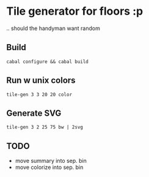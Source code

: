 # Tile generator for floors :p 

.. should the handyman want random

## Build

    cabal configure && cabal build

## Run w unix colors

    tile-gen 3 3 20 20 color

## Generate SVG

    tile-gen 3 2 25 75 bw | 2svg

## TODO

  -  move summary into sep. bin
  -  move colorize into sep. bin
